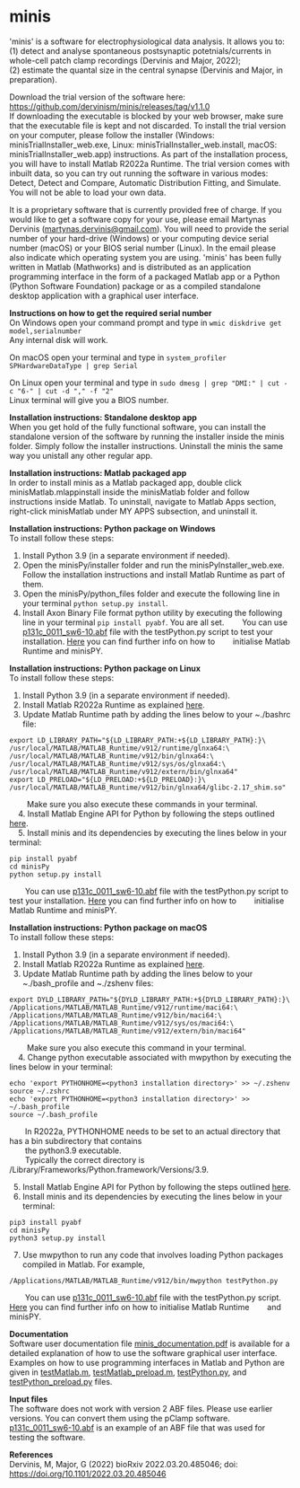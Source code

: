 # minis

'minis' is a software for electrophysiological data analysis.
It allows you to:\
(1) detect and analyse spontaneous postsynaptic potetnials/currents in whole-cell patch clamp recordings (Dervinis and Major, 2022);\
(2) estimate the quantal size in the central synapse (Dervinis and Major, in preparation).

Download the trial version of the software here: https://github.com/dervinism/minis/releases/tag/v1.1.0  \
If downloading the executable is blocked by your web browser, make sure that the executable file is kept and not discarded. To install the trial version on your computer, please follow the installer (Windows: minisTrialInstaller_web.exe, Linux: minisTrialInstaller_web.install, macOS: minisTrialInstaller_web.app) instructions. As part of the installation process, you will have to install Matlab R2022a Runtime. The trial version comes with inbuilt data, so you can try out running the software in various modes: Detect, Detect and Compare, Automatic Distribution Fitting, and Simulate. You will not be able to load your own data.

It is a proprietary software that is currently provided free of charge. If you would like to get a software copy for your use, please email Martynas Dervinis (martynas.dervinis@gmail.com). You will need to provide the serial number of your hard-drive (Windows) or your computing device serial number (macOS) or your BIOS serial number (Linux). In the email please also indicate which operating system you are using. 'minis' has been fully written in Matlab (Mathworks) and is distributed as an application programming interface in the form of a packaged Matlab app or a Python (Python Software Foundation) package or as a compiled standalone desktop application with a graphical user interface.

**Instructions on how to get the required serial number**\
On Windows open your command prompt and type in ```wmic diskdrive get model,serialnumber```\
Any internal disk will work.

On macOS open your terminal and type in ```system_profiler SPHardwareDataType | grep Serial```

On Linux open your terminal and type in ```sudo dmesg | grep "DMI:" | cut -c "6-" | cut -d "," -f "2"``` \
Linux terminal will give you a BIOS number.

**Installation instructions: Standalone desktop app**\
When you get hold of the fully functional software, you can install the standalone version of the software by running the installer inside the minis folder. Simply follow the installer instructions. Uninstall the minis the same way you unistall any other regular app.

**Installation instructions: Matlab packaged app**\
In order to install minis as a Matlab packaged app, double click minisMatlab.mlappinstall inside the minisMatlab folder and follow instructions inside Matlab. To uninstall, navigate to Matlab Apps section, right-click minisMatlab under MY APPS subsection, and uninstall it.

**Installation instructions: Python package on Windows**\
To install follow these steps:
1. Install Python 3.9 (in a separate environment if needed).
2. Open the minisPy/installer folder and run the minisPyInstaller_web.exe. Follow the installation instructions and install Matlab Runtime as part of them.
3. Open the minisPy/python_files folder and execute the following line in your terminal ```python setup.py install```.
4. Install Axon Binary File format python utility by executing the following line in your terminal ```pip install pyabf```. You are all set.
&emsp;&emsp;You can use [p131c_0011_sw6-10.abf](https://github.com/dervinism/minis/blob/main/p131c_0011_sw6-10.abf) file with the testPython.py script to test your installation. [Here](https://uk.mathworks.com/help/compiler_sdk/python/initialize-the-matlab-runtime.html) you can find further info on how to
&emsp;&emsp;initialise Matlab Runtime and minisPY.

**Installation instructions: Python package on Linux**\
To install follow these steps:
1. Install Python 3.9 (in a separate environment if needed).
2. Install Matlab R2022a Runtime as explained [here](https://uk.mathworks.com/help/compiler/install-the-matlab-runtime.html).
3. Update Matlab Runtime path by adding the lines below to your ~./bashrc file:
```
export LD_LIBRARY_PATH="${LD_LIBRARY_PATH:+${LD_LIBRARY_PATH}:}\
/usr/local/MATLAB/MATLAB_Runtime/v912/runtime/glnxa64:\
/usr/local/MATLAB/MATLAB_Runtime/v912/bin/glnxa64:\
/usr/local/MATLAB/MATLAB_Runtime/v912/sys/os/glnxa64:\
/usr/local/MATLAB/MATLAB_Runtime/v912/extern/bin/glnxa64"
export LD_PRELOAD="${LD_PRELOAD:+${LD_PRELOAD}:}\
/usr/local/MATLAB/MATLAB_Runtime/v912/bin/glnxa64/glibc-2.17_shim.so"
```
&nbsp;&nbsp;&nbsp;&nbsp;&nbsp;&nbsp;&nbsp; Make sure you also execute these commands in your terminal. \
&nbsp;&nbsp;&nbsp; 4. Install Matlab Engine API for Python by following the steps outlined [here](https://uk.mathworks.com/help/matlab/matlab_external/install-the-matlab-engine-for-python.html). \
&nbsp;&nbsp;&nbsp; 5. Install minis and its dependencies by executing the lines below in your terminal:
```
pip install pyabf
cd minisPy
python setup.py install
```
&emsp;&emsp;You can use [p131c_0011_sw6-10.abf](https://github.com/dervinism/minis/blob/main/p131c_0011_sw6-10.abf) file with the testPython.py script to test your installation. [Here](https://uk.mathworks.com/help/compiler_sdk/python/initialize-the-matlab-runtime.html) you can find further info on how to
&emsp;&emsp;initialise Matlab Runtime and minisPY.

**Installation instructions: Python package on macOS**\
To install follow these steps:
1. Install Python 3.9 (in a separate environment if needed).
2. Install Matlab R2022a Runtime as explained [here](https://uk.mathworks.com/help/compiler/install-the-matlab-runtime.html).
3. Update Matlab Runtime path by adding the lines below to your ~./bash_profile and ~./zshenv files:
```
export DYLD_LIBRARY_PATH="${DYLD_LIBRARY_PATH:+${DYLD_LIBRARY_PATH}:}\
/Applications/MATLAB/MATLAB_Runtime/v912/runtime/maci64:\
/Applications/MATLAB/MATLAB_Runtime/v912/bin/maci64:\
/Applications/MATLAB/MATLAB_Runtime/v912/sys/os/maci64:\
/Applications/MATLAB/MATLAB_Runtime/v912/extern/bin/maci64"
```
&nbsp;&nbsp;&nbsp;&nbsp;&nbsp;&nbsp;&nbsp; Make sure you also execute this command in your terminal. \
&nbsp;&nbsp;&nbsp; 4. Change python executable associated with mwpython by executing the lines below in your terminal:
```
echo 'export PYTHONHOME=<python3 installation directory>' >> ~/.zshenv
source ~/.zshrc
echo 'export PYTHONHOME=<python3 installation directory>' >> ~/.bash_profile
source ~/.bash_profile
```
&emsp;&emsp;In R2022a, PYTHONHOME needs to be set to an actual directory that has a bin subdirectory that contains \
&emsp;&emsp;the python3.9 executable. \
&emsp;&emsp;Typically the correct directory is /Library/Frameworks/Python.framework/Versions/3.9.

5. Install Matlab Engine API for Python by following the steps outlined [here](https://uk.mathworks.com/help/matlab/matlab_external/install-the-matlab-engine-for-python.html).
6. Install minis and its dependencies by executing the lines below in your terminal:
```
pip3 install pyabf
cd minisPy
python3 setup.py install
```
7. Use mwpython to run any code that involves loading Python packages compiled in Matlab. For example,
```
/Applications/MATLAB/MATLAB_Runtime/v912/bin/mwpython testPython.py
```
&emsp;&emsp;You can use [p131c_0011_sw6-10.abf](https://github.com/dervinism/minis/blob/main/p131c_0011_sw6-10.abf) file with the testPython.py script. [Here](https://uk.mathworks.com/help/compiler_sdk/python/initialize-the-matlab-runtime.html) you can find further info on how to initialise Matlab Runtime
&emsp;&emsp;and minisPY.

**Documentation**\
Software user documentation file [minis_documentation.pdf](https://github.com/dervinism/minis/blob/main/minis_documentation.pdf) is available for a detailed explanation of how to use the software graphical user interface. Examples on how to use programming interfaces in Matlab and Python are given in [testMatlab.m](https://github.com/dervinism/minis/blob/main/testMatlab.m), [testMatlab_preload.m](https://github.com/dervinism/minis/blob/main/testMatlab_preload.m), [testPython.py](https://github.com/dervinism/minis/blob/main/testPython.py), and [testPython_preload.py](https://github.com/dervinism/minis/blob/main/testPython_preload.py) files.

**Input files**\
The software does not work with version 2 ABF files. Please use earlier versions. You can convert them using the pClamp software. [p131c_0011_sw6-10.abf](https://github.com/dervinism/minis/blob/main/p131c_0011_sw6-10.abf) is an example of an ABF file that was used for testing the software.

**References**\
Dervinis, M, Major, G (2022) bioRxiv 2022.03.20.485046; doi: https://doi.org/10.1101/2022.03.20.485046
